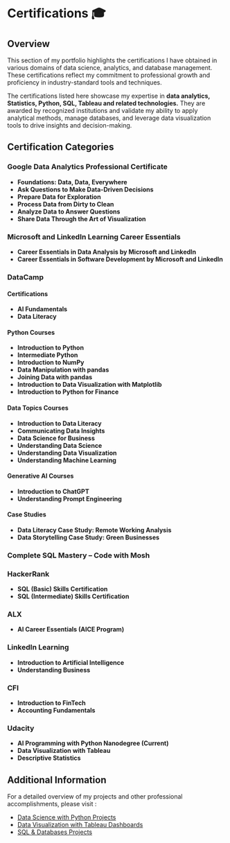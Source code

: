 # Certifications 🎓

## Overview

This section of my portfolio highlights the certifications I have obtained in various domains of data science, analytics, and database management. These certifications reflect my commitment to professional growth and proficiency in industry-standard tools and techniques.

The certifications listed here showcase my expertise in **data analytics, Statistics, Python, SQL, Tableau and related technologies.** They are awarded by recognized institutions and validate my ability to apply analytical methods, manage databases, and leverage data visualization tools to drive insights and decision-making.

## Certification Categories

### Google Data Analytics Professional Certificate
- **Foundations: Data, Data, Everywhere**
- **Ask Questions to Make Data-Driven Decisions**
- **Prepare Data for Exploration**
- **Process Data from Dirty to Clean**
- **Analyze Data to Answer Questions**
- **Share Data Through the Art of Visualization**

### Microsoft and LinkedIn Learning Career Essentials
- **Career Essentials in Data Analysis by Microsoft and LinkedIn**
- **Career Essentials in Software Development by Microsoft and LinkedIn**

### DataCamp

#### Certifications
- **AI Fundamentals**
- **Data Literacy**

#### Python Courses
- **Introduction to Python**
- **Intermediate Python**
- **Introduction to NumPy**
- **Data Manipulation with pandas**
- **Joining Data with pandas**
- **Introduction to Data Visualization with Matplotlib**
- **Introduction to Python for Finance**

#### Data Topics Courses
- **Introduction to Data Literacy**
- **Communicating Data Insights**
- **Data Science for Business**
- **Understanding Data Science**
- **Understanding Data Visualization**
- **Understanding Machine Learning**

#### Generative AI Courses
- **Introduction to ChatGPT**
- **Understanding Prompt Engineering**

#### Case Studies
- **Data Literacy Case Study: Remote Working Analysis**
- **Data Storytelling Case Study: Green Businesses**

### Complete SQL Mastery – Code with Mosh

### HackerRank
- **SQL (Basic) Skills Certification**
- **SQL (Intermediate) Skills Certification**

### ALX
- **AI Career Essentials (AICE Program)**

### LinkedIn Learning
- **Introduction to Artificial Intelligence**
- **Understanding Business**

### CFI
- **Introduction to FinTech**
- **Accounting Fundamentals**

### Udacity
- **AI Programming with Python Nanodegree (Current)**
- **Data Visualization with Tableau**
- **Descriptive Statistics**

## Additional Information

For a detailed overview of my projects and other professional accomplishments, please visit :
- [Data Science with Python Projects](https://github.com/AhmedSalam24/My-Portfolio/tree/main/python%20projects)
- [Data Visualization with Tableau Dashboards](https://github.com/AhmedSalam24/My-Portfolio/tree/main/2.%20Data%20Visualization%20with%20Tableau%20Dashboards)
- [SQL & Databases Projects](https://github.com/AhmedSalam24/My-Portfolio/tree/main/sql%20projects)



